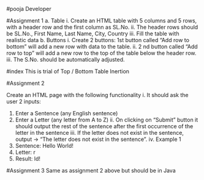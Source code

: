#pooja Developer

#Assignment 1
a. Table
i. Create an HTML table with 5 columns and 5 rows, with a header row
and the first column as SL.No.
ii. The header rows should be SL.No., First Name, Last Name, City,
Country
iii. Fill the table with realistic data
b. Buttons
i. Create 2 buttons: 1st button called “Add row to bottom” will add a
new row with data to the table.
ii. 2
nd button called “Add row to top” will add a new row to the top of
the table below the header row.
iii. The S.No. should be automatically adjusted.

#index 
This is trial of Top / Bottom Table Inertion


#Assignment 2

Create an HTML page with the following functionality
i. It should ask the user 2 inputs:
1. Enter a Sentence (any English sentence)
2. Enter a Letter (any letter from A to Z)
ii. On clicking on “Submit” button it should output the rest of the
sentence after the first occurrence of the letter in the sentence
iii. If the letter does not exist in the sentence, output -> “The letter does
not exist in the sentence”.
iv. Example 1
1. Sentence: Hello World!
2. Letter: r
3. Result: ld!

#Assignment 3
Same as assignment 2 above but should be in Java
